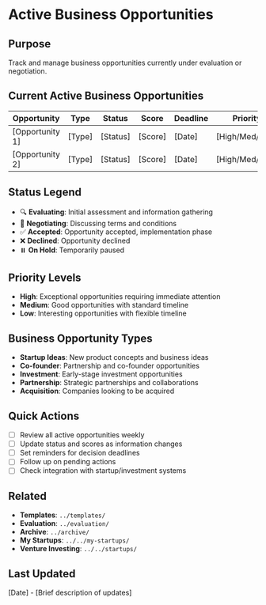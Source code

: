 # Active Business Opportunities

## Purpose
Track and manage business opportunities currently under evaluation or negotiation.

## Current Active Business Opportunities

| Opportunity | Type | Status | Score | Deadline | Priority |
|-------------|------|--------|-------|----------|----------|
| [Opportunity 1] | [Type] | [Status] | [Score] | [Date] | [High/Med/Low] |
| [Opportunity 2] | [Type] | [Status] | [Score] | [Date] | [High/Med/Low] |

## Status Legend
- 🔍 **Evaluating**: Initial assessment and information gathering
- 🤝 **Negotiating**: Discussing terms and conditions
- ✅ **Accepted**: Opportunity accepted, implementation phase
- ❌ **Declined**: Opportunity declined
- ⏸️ **On Hold**: Temporarily paused

## Priority Levels
- **High**: Exceptional opportunities requiring immediate attention
- **Medium**: Good opportunities with standard timeline
- **Low**: Interesting opportunities with flexible timeline

## Business Opportunity Types
- **Startup Ideas**: New product concepts and business ideas
- **Co-founder**: Partnership and co-founder opportunities
- **Investment**: Early-stage investment opportunities
- **Partnership**: Strategic partnerships and collaborations
- **Acquisition**: Companies looking to be acquired

## Quick Actions
- [ ] Review all active opportunities weekly
- [ ] Update status and scores as information changes
- [ ] Set reminders for decision deadlines
- [ ] Follow up on pending actions
- [ ] Check integration with startup/investment systems

## Related
- **Templates**: `../templates/`
- **Evaluation**: `../evaluation/`
- **Archive**: `../archive/`
- **My Startups**: `../../my-startups/`
- **Venture Investing**: `../../startups/`

## Last Updated
[Date] - [Brief description of updates]

